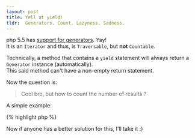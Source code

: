 ```yaml
---
layout: post
title: Yell at yield!
tldr:  Generators. Count. Lazyness. Sadness.
---
```



php 5.5 has [support for generators](http://au1.php.net/generator). Yay!  
It is an `Iterator` and thus, is `Traversable`, but **not** `Countable`.


Technically, a method that contains a `yield` statement will always return a `Generator` instance (automatically).  
This said method can't have a non-empty return statement.

Now the question is: 

 > Cool bro, but how to count the number of results ?


A simple example:

{% highlight php %}

<?php
function yielded_range() {
    foreach (range(0, rand(0, 1O0)) as $i) {
        yield $i;
    }
}

var_dump(count(yielded_range())); // 1
var_dump(count(iterator_to_array(yielded_range()))); // 101

{% endhighlight %}

### The problem

Seen ? A `Generator` is not countable, we know it, and it's logical.  
How would you count something that is not yet generated?  
Well, sometimes you know.  
You can know the number of elements, and use yield to avoid putting everything in memory at once.


Now what ? Based on the emptiness of the result, I need to make different stuff.  
Why using lazy `Generator`s if you end up putting everything into memory (yes, `iterator_to_array`) ?


### The hack

The only solution I found is to throw an exception in the function that yields based on its knowledge,  
and instead of checking emptiness of the result, I try/catch.


<script src="http://gist-it.appspot.com/github/docteurklein/event-store/blob/87c47caa791449e1b40a6e59416ea8d05e110079/src/Knp/Event/Store/InMemory.php?footer=0&slice=17:28"></script>


Now if anyone has a better solution for this, I'll take it :)

